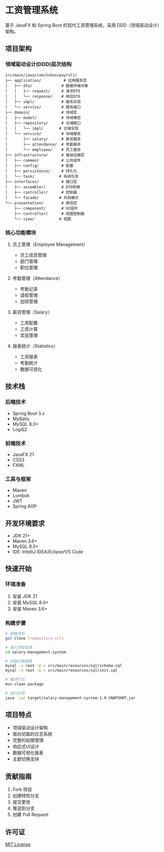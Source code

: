 # 工资管理系统

基于 JavaFX 和 Spring Boot 的现代工资管理系统，采用 DDD（领域驱动设计）架构。

## 项目架构

### 领域驱动设计(DDD)层次结构
```
src/main/java/com/xuhao/payroll/
├── application/          # 应用服务层
│   ├── dto/             # 数据传输对象
│   │   ├── request/     # 请求DTO
│   │   └── response/    # 响应DTO
│   ├── impl/            # 服务实现
│   └── service/         # 服务接口
├── domain/              # 领域层
│   ├── model/           # 领域模型
│   ├── repository/      # 仓储接口
│   │   └── impl/       # 仓储实现
│   └── service/         # 领域服务
│       ├── salary/      # 薪资服务
│       ├── attendance/  # 考勤服务
│       └── employee/    # 员工服务
├── infrastructure/      # 基础设施层
│   ├── common/          # 公共组件
│   ├── config/          # 配置
│   ├── persistence/     # 持久化
│   └── task/           # 系统任务
├── interfaces/          # 接口层
│   ├── assembler/       # DTO转换
│   ├── controller/      # 控制器
│   └── facade/         # 外观模式
└── presentation/        # 表现层
    ├── component/       # UI组件
    ├── controller/      # 视图控制器
    └── view/           # 视图
```

### 核心功能模块
1. 员工管理（Employee Management）
   - 员工信息管理
   - 部门管理
   - 职位管理

2. 考勤管理（Attendance）
   - 考勤记录
   - 请假管理
   - 加班管理

3. 薪资管理（Salary）
   - 工资配置
   - 工资计算
   - 奖惩管理

4. 报表统计（Statistics）
   - 工资报表
   - 考勤统计
   - 数据可视化

## 技术栈

### 后端技术
- Spring Boot 3.x
- MyBatis
- MySQL 8.0+
- Log4j2

### 前端技术
- JavaFX 21
- CSS3
- FXML

### 工具与框架
- Maven
- Lombok
- JWT
- Spring AOP

## 开发环境要求
- JDK 21+
- Maven 3.6+
- MySQL 8.0+
- IDE: IntelliJ IDEA/Eclipse/VS Code

## 快速开始

### 环境准备
1. 安装 JDK 21
2. 安装 MySQL 8.0+
3. 安装 Maven 3.6+

### 构建步骤
```bash
# 克隆项目
git clone [repository-url]

# 进入项目目录
cd salary-management-system

# 初始化数据库
mysql -u root -p < src/main/resources/sql/schema.sql
mysql -u root -p < src/main/resources/sql/init.sql

# 编译打包
mvn clean package

# 运行应用
java -jar target/salary-management-system-1.0-SNAPSHOT.jar
```

## 项目特点
- 领域驱动设计架构
- 面向切面的日志系统
- 完整的权限管理
- 响应式UI设计
- 数据可视化报表
- 主题切换支持

## 贡献指南
1. Fork 项目
2. 创建特性分支
3. 提交更改
4. 推送到分支
5. 创建 Pull Request

## 许可证
[MIT License](LICENSE.md)